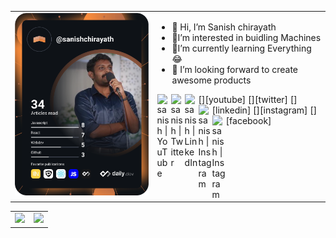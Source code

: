 <!-- https://github.com/anuraghazra/github-readme-stats -->
<table cellpadding="0">
<tr style="padding: 0"> 
<td valign="top" width="441">
<a href="https://app.daily.dev/sanishchirayath"><img src="https://github.com/sanishchirayath1/sanishchirayath1/blob/main/devcard.svg" width="350" alt="Sanish Chirayath's Dev Card"/></a>
</td>

<td valign="center" width="441"> 
<ul>
<li>👋 Hi, I’m Sanish chirayath</li>
<li>👀I’m interested in buidling Machines</li>
<li>🌱I’m currently learning Everything😂</li>
<li>💞️ I’m looking forward to create awesome products</li>
</ul>
[<img href="" align="left" alt="sanish | YouTube" width="22px" src="https://cdn.jsdelivr.net/npm/simple-icons@v3/icons/youtube.svg" />][youtube]
[<img href="" align="left" alt="sanish | Twitter" width="22px" src="https://cdn.jsdelivr.net/npm/simple-icons@v3/icons/twitter.svg" />][twitter]
[<img href="" align="left" alt="sanish | LinkedIn" width="22px" src="https://cdn.jsdelivr.net/npm/simple-icons@v3/icons/linkedin.svg" />][linkedin]
[<img href="" align="left" alt="sanish | Instagram" width="22px" src="https://cdn.jsdelivr.net/npm/simple-icons@v3/icons/instagram.svg" />][instagram]
[<img href="https://www.facebook.com/schirayath" align="left" alt="sanish | Instagram" width="22px" src="https://cdn.jsdelivr.net/npm/simple-icons@v3/icons/facebook.svg" />][facebook]
  
</td>
</tr>
</table>
<table cellpadding="0">
<tr style="padding: 0">
<!-- GitHub Stats Card -->  
<td valign="top"><img height="200" src="https://github-readme-stats.vercel.app/api/top-langs/?username=sanishchirayath1&layout=compact&show_icons=true&title_color=ffffff&icon_color=34abeb&text_color=daf7dc&bg_color=151515&langs_count=10"/></td>
<!-- GitHub Top Language Card -->
<td valign="top"><img height="200" src="https://github-readme-stats.vercel.app/api?username=sanishchirayath1&show_icons=true&theme=chartreuse-dark"/></td>
</tr>
</table>
